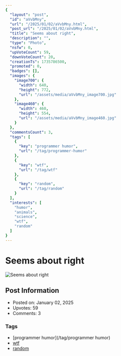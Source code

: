 ```yaml
---
{
  "layout": "post",
  "id": "aVvbMny",
  "url": "/2025/01/02/aVvbMny.html",
  "post_url": "/2025/01/02/aVvbMny.html",
  "title": "Seems about right",
  "description": "",
  "type": "Photo",
  "nsfw": 0,
  "upVoteCount": 59,
  "downVoteCount": 20,
  "creationTs": 1735786500,
  "promoted": 0,
  "badges": [],
  "images": {
    "image700": {
      "width": 640,
      "height": 772,
      "url": "/assets/media/aVvbMny_image700.jpg"
    },
    "image460": {
      "width": 460,
      "height": 554,
      "url": "/assets/media/aVvbMny_image460.jpg"
    }
  },
  "commentsCount": 3,
  "tags": [
    {
      "key": "programmer humor",
      "url": "/tag/programmer-humor"
    },
    {
      "key": "wtf",
      "url": "/tag/wtf"
    },
    {
      "key": "random",
      "url": "/tag/random"
    }
  ],
  "interests": [
    "humor",
    "animals",
    "science",
    "wtf",
    "random"
  ]
}
---
```


# Seems about right

![Seems about right](/assets/media/aVvbMny_image700.jpg)

## Post Information

- Posted on: January 02, 2025
- Upvotes: 59
- Comments: 3

### Tags

- [programmer humor](/tag/programmer humor)
- [wtf](/tag/wtf)
- [random](/tag/random)
